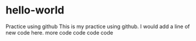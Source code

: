 # hello-world
Practice using github
This is my practice using github. I would add a line of new code here. 
more code
code code code

